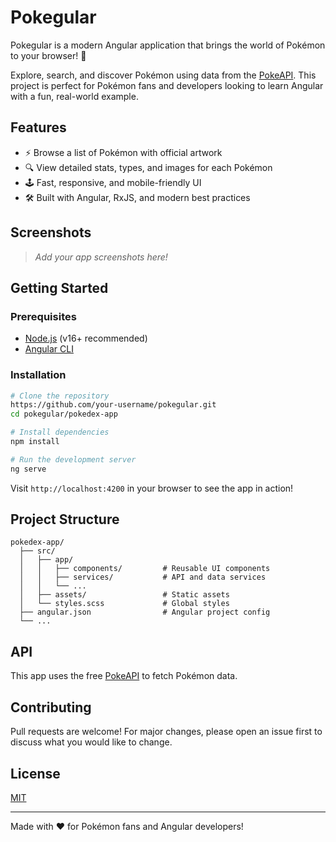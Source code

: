 # Pokegular

Pokegular is a modern Angular application that brings the world of Pokémon to your browser! 🚀

Explore, search, and discover Pokémon using data from the [PokeAPI](https://pokeapi.co/). This project is perfect for Pokémon fans and developers looking to learn Angular with a fun, real-world example.

## Features

- ⚡ Browse a list of Pokémon with official artwork
- 🔍 View detailed stats, types, and images for each Pokémon
- 🕹️ Fast, responsive, and mobile-friendly UI
- 🛠️ Built with Angular, RxJS, and modern best practices

## Screenshots

> _Add your app screenshots here!_

## Getting Started

### Prerequisites
- [Node.js](https://nodejs.org/) (v16+ recommended)
- [Angular CLI](https://angular.io/cli)

### Installation

```bash
# Clone the repository
https://github.com/your-username/pokegular.git
cd pokegular/pokedex-app

# Install dependencies
npm install

# Run the development server
ng serve
```

Visit `http://localhost:4200` in your browser to see the app in action!

## Project Structure

```
pokedex-app/
  ├── src/
  │   ├── app/
  │   │   ├── components/         # Reusable UI components
  │   │   ├── services/           # API and data services
  │   │   └── ...
  │   ├── assets/                 # Static assets
  │   └── styles.scss             # Global styles
  ├── angular.json                # Angular project config
  └── ...
```

## API
This app uses the free [PokeAPI](https://pokeapi.co/) to fetch Pokémon data.

## Contributing

Pull requests are welcome! For major changes, please open an issue first to discuss what you would like to change.

## License

[MIT](LICENSE)

---

Made with ❤️ for Pokémon fans and Angular developers!
